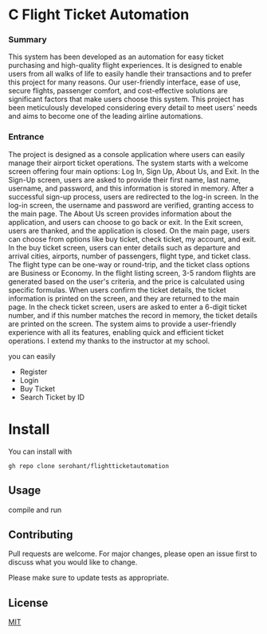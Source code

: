 # C Flight Ticket Automation

### Summary
This system has been developed as an automation for easy ticket purchasing and high-quality flight experiences. It is designed to enable users from all walks of life to easily handle their transactions and to prefer this project for many reasons. Our user-friendly interface, ease of use, secure flights, passenger comfort, and cost-effective solutions are significant factors that make users choose this system. This project has been meticulously developed considering every detail to meet users' needs and aims to become one of the leading airline automations.

### Entrance
The project is designed as a console application where users can easily manage their airport ticket operations. The system starts with a welcome screen offering four main options: Log In, Sign Up, About Us, and Exit. In the Sign-Up screen, users are asked to provide their first name, last name, username, and password, and this information is stored in memory. After a successful sign-up process, users are redirected to the log-in screen. In the log-in screen, the username and password are verified, granting access to the main page. The About Us screen provides information about the application, and users can choose to go back or exit. In the Exit screen, users are thanked, and the application is closed. On the main page, users can choose from options like buy ticket, check ticket, my account, and exit. In the buy ticket screen, users can enter details such as departure and arrival cities, airports, number of passengers, flight type, and ticket class. The flight type can be one-way or round-trip, and the ticket class options are Business or Economy. In the flight listing screen, 3-5 random flights are generated based on the user's criteria, and the price is calculated using specific formulas. When users confirm the ticket details, the ticket information is printed on the screen, and they are returned to the main page. In the check ticket screen, users are asked to enter a 6-digit ticket number, and if this number matches the record in memory, the ticket details are printed on the screen. The system aims to provide a user-friendly experience with all its features, enabling quick and efficient ticket operations. I extend my thanks to the instructor at my school.

you can easily
- Register
- Login
- Buy Ticket
- Search Ticket by ID

# Install

You can install with

    gh repo clone serohant/flightticketautomation

## Usage
compile and run

## Contributing

Pull requests are welcome. For major changes, please open an issue first
to discuss what you would like to change.

Please make sure to update tests as appropriate.

## License

[MIT](https://choosealicense.com/licenses/mit/)
